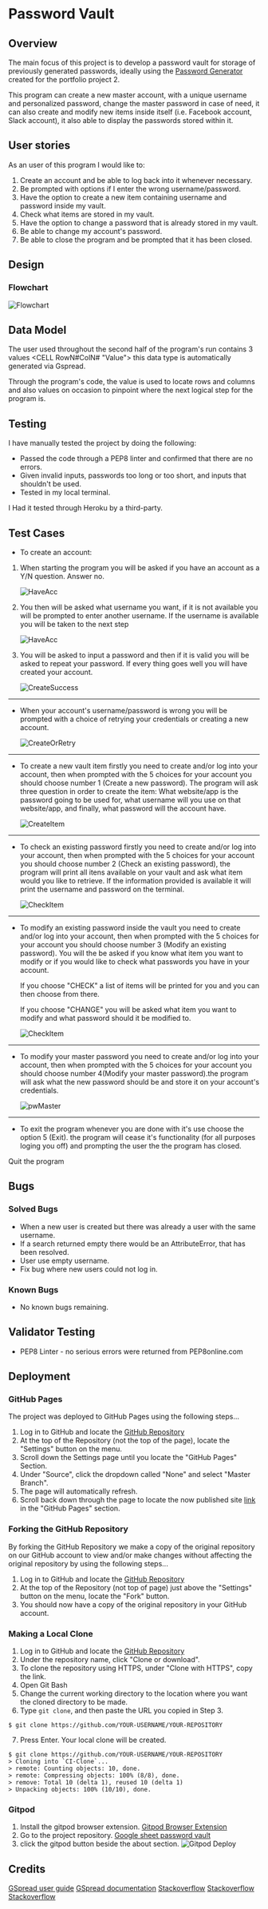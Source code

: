 # Password Vault
 
## Overview
The main focus of this project is to develop a password vault for storage of previously generated passwords, ideally using the [Password Generator](https://nellymaw.github.io/password-generator/) created for the portfolio project 2. 

This program can create a new master account, with a unique username and personalized password, change the master password in case of need, it can also create and modify new items inside itself (i.e. Facebook account, Slack account), it also able to display the passwords stored within it.

## User stories
As an user of this program I would like to:
1. Create an account and be able to log back into it whenever necessary.
2. Be prompted with options if I enter the wrong username/password.
3. Have the option to create a new item containing username and password inside my vault.
4. Check what items are stored in my vault.
5. Have the option to change a password that is already stored in my vault.
6. Be able to change my account's password.
7. Be able to close the program and be prompted that it has been closed.

## Design
### Flowchart
![Flowchart](readmeContent/Flowchart.svg)

## Data Model
The user used throughout the second half of the program's run contains 3 values <CELL RowN#ColN# "Value"> this data type is automatically generated via Gspread.

Through the program's code, the value is used to locate rows and columns and also values on occasion to pinpoint where the next logical step for the program is.

## Testing
I have manually tested the project by doing the following:
- Passed the code through a PEP8 linter and confirmed that there are no errors.
- Given invalid inputs, passwords too long or too short, and inputs that shouldn't be used.
- Tested in my local terminal.

I Had it tested through Heroku by a third-party.

## Test Cases

- To create an account:
1. When starting the program you will be asked if you have an account as a Y/N question. Answer no.

    ![HaveAcc](/readmeContent/haveAcoount.png)

2. You then will be asked what username you want, if it is not available you will be prompted to enter another username. If the username is available you will be taken to the next step

    ![HaveAcc](readmeContent/whatUsername.png)

3. You will be asked to input a password and then if it is valid you will be asked to repeat your password. If every thing goes well you will have created your account.

    ![CreateSuccess](readmeContent/createSucces.png)

*********************
- When your account's username/password is wrong you will be prompted with a choice of retrying your credentials or creating a new account.

    ![CreateOrRetry](readmeContent/createOrRetry.png)

*********************
- To create a new vault item firstly you need to create and/or log into your account, then when prompted with the 5 choices for your account you should choose number 1 (Create a new password).
The program will ask three question in order to create the item: What website/app is the password going to be used for, what username will you use on that website/app, and finally, what password will the account have.

    ![CreateItem](readmeContent/createItem.png)

*********************
- To check an existing password firstly you need to create and/or log into your account, then when prompted with the 5 choices for your account you should choose number 2 (Check an existing password), the program will print all itens available on your vault and ask what item would you like to retrieve. If the information provided is available it will print the username and password on the terminal.

    ![CheckItem](readmeContent/checkItem.png)

*********************
- To modify an existing password inside the vault you need to create and/or log into your account, then when prompted with the 5 choices for your account you should choose number 3 (Modify an existing password).
You will the be asked if you know what item you want to modify or if you would like to check what passwords you have in your account.

    If you choose "CHECK" a list of items will be printed for you and you can then choose from there.

    If you choose "CHANGE" you will be asked what item you want to modify and what password should it be modified to.

    ![CheckItem](readmeContent/pwChange.png)

*********************
- To modify your master password you need to create and/or log into your account, then when prompted with the 5 choices for your account you should choose number 4(Modify your master password).the program will ask what the new password should be and store it on your account's credentials.

    ![pwMaster](readmeContent/pwMaster.png)
*********************
- To exit the program whenever you are done with it's use choose the option 5 (Exit). the program will cease it's functionality (for all purposes loging you off) and prompting the user the the program has closed.

Quit the program

## Bugs
### Solved Bugs
- When a new user is created but there was already a user with the same username.
- If a search returned empty there would be an AttributeError, that has been resolved.
- User use empty username.
- Fix bug where new users could not log in.

### Known Bugs
- No known bugs remaining.

## Validator Testing
- PEP8 Linter - no serious errors were returned from PEP8online.com

## Deployment

### GitHub Pages

The project was deployed to GitHub Pages using the following steps...

1. Log in to GitHub and locate the [GitHub Repository](https://github.com/nellymaw/google-sheet-password-vault)
2. At the top of the Repository (not the top of the page), locate the "Settings" button on the menu.
3. Scroll down the Settings page until you locate the "GitHub Pages" Section.
4. Under "Source", click the dropdown called "None" and select "Master Branch".
5. The page will automatically refresh.
6. Scroll back down through the page to locate the now published site [link](https://github.com/nellymaw/google-sheet-password-vault) in the "GitHub Pages" section.

### Forking the GitHub Repository

By forking the GitHub Repository we make a copy of the original repository on our GitHub account to view and/or make changes without affecting the original repository by using the following steps...

1. Log in to GitHub and locate the [GitHub Repository](https://github.com/nellymaw/google-sheet-password-vault)
2. At the top of the Repository (not top of page) just above the "Settings" button on the menu, locate the "Fork" button.
3. You should now have a copy of the original repository in your GitHub account.

### Making a Local Clone

1. Log in to GitHub and locate the [GitHub Repository](https://github.com/nellymaw/google-sheet-password-vault)
2. Under the repository name, click "Clone or download".
3. To clone the repository using HTTPS, under "Clone with HTTPS", copy the link.
4. Open Git Bash
5. Change the current working directory to the location where you want the cloned directory to be made.
6. Type `git clone`, and then paste the URL you copied in Step 3.

```
$ git clone https://github.com/YOUR-USERNAME/YOUR-REPOSITORY
```

7. Press Enter. Your local clone will be created.

```
$ git clone https://github.com/YOUR-USERNAME/YOUR-REPOSITORY
> Cloning into `CI-Clone`...
> remote: Counting objects: 10, done.
> remote: Compressing objects: 100% (8/8), done.
> remove: Total 10 (delta 1), reused 10 (delta 1)
> Unpacking objects: 100% (10/10), done.
```
### Gitpod

1. Install the gitpod browser extension. [Gitpod Browser Extension](https://www.gitpod.io/docs/browser-extension/)
2. Go to the project repository. [Google sheet password vault](https://github.com/nellymaw/google-sheet-password-vault)
3. click the gitpod button beside the about section.  ![Gitpod Deploy](https://github.com/nellymaw/password-generator/blob/main/readmeContent/gitpodDeploy.png)

## Credits
[GSpread user guide](https://docs.gspread.org/en/latest/user-guide.html)
[GSpread documentation](https://docs.gspread.org/en/latest/api.html)
[Stackoverflow](https://stackoverflow.com/questions/13949540/gspread-or-such-help-me-get-cell-coordinates-not-value)
[Stackoverflow](https://stackoverflow.com/questions/45134764/getting-all-column-values-from-google-sheet-using-gspread-and-python)
[Stackoverflow](https://stackoverflow.com/questions/40781295/how-to-find-the-first-empty-row-of-a-google-spread-sheet-using-python-gspread)
